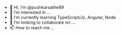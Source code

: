 - 👋 Hi, I’m @pushkarsathe89
- 👀 I’m interested in ...
- 🌱 I’m currently learning TypeScript/Js, Angular, Node
- 💞️ I’m looking to collaborate on ...
- 📫 How to reach me ...

<!---
pushkarsathe89/pushkarsathe89 is a ✨ special ✨ repository because its `README.md` (this file) appears on your GitHub profile.
You can click the Preview link to take a look at your changes.
--->
